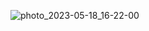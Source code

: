 ![photo_2023-05-18_16-22-00](https://github.com/yungenie/algorithm/assets/28051638/1701c5da-7f5d-440b-ac29-31abeacac330)
